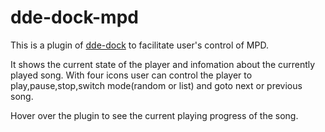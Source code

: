 # dde-dock-mpd

This is a plugin of [dde-dock](https://github.com/linuxdeepin/dde-dock) to facilitate user's control of MPD.

It shows the current state of the player and infomation about the currently played song. With four icons user can control the player to play,pause,stop,switch mode(random or list) and goto next or previous song.

Hover over the plugin to see the current playing progress of the song.
